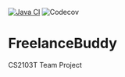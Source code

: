 [![Java CI](https://github.com/AY2324S1-CS2103T-W09-2/tp/actions/workflows/gradle.yml/badge.svg)](https://github.com/AY2324S1-CS2103T-W09-2/tp/actions/workflows/gradle.yml)
![Codecov](https://app.codecov.io/gh/AY2324S1-CS2103T-W09-2/tp/settings/badge)

# FreelanceBuddy

CS2103T Team Project
